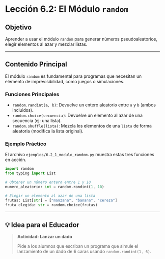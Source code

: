 # Lección 6.2: El Módulo `random`

## Objetivo

Aprender a usar el módulo `random` para generar números pseudoaleatorios, elegir elementos al azar y mezclar listas.

---

## Contenido Principal

El módulo `random` es fundamental para programas que necesitan un elemento de imprevisibilidad, como juegos o simulaciones.

### Funciones Principales

* `random.randint(a, b)`: Devuelve un entero aleatorio entre `a` y `b` (ambos incluidos).
* `random.choice(secuencia)`: Devuelve un elemento al azar de una secuencia (ej: una lista).
* `random.shuffle(lista)`: Mezcla los elementos de una `lista` de forma aleatoria (modifica la lista original).

### Ejemplo Práctico

El archivo `ejemplos/6.2_1_modulo_random.py` muestra estas tres funciones en acción.

```python
import random
from typing import List

# Obtener un número entero entre 1 y 10
numero_aleatorio: int = random.randint(1, 10)

# Elegir un elemento al azar de una lista
frutas: List[str] = ["manzana", "banana", "cereza"]
fruta_elegida: str = random.choice(frutas)
```

---

## 💡 Idea para el Educador

> **Actividad: Lanzar un dado**
> 
> Pide a los alumnos que escriban un programa que simule el lanzamiento de un dado de 6 caras usando `random.randint(1, 6)`.